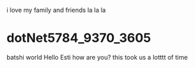 i love my family and friends la la la 
# dotNet5784_9370_3605
batshi world
Hello Esti how are you?
this took us a lotttt of time